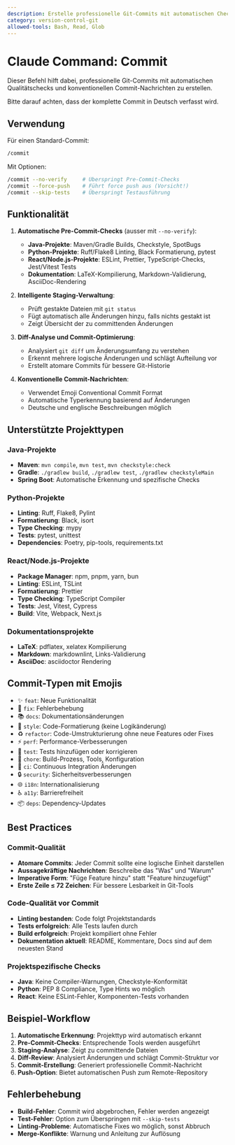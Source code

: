 ```yaml
---
description: Erstelle professionelle Git-Commits mit automatischen Checks für Java, Python und React Projekte
category: version-control-git
allowed-tools: Bash, Read, Glob
---
```


# Claude Command: Commit

Dieser Befehl hilft dabei, professionelle Git-Commits mit automatischen Qualitätschecks und konventionellen Commit-Nachrichten zu erstellen.

Bitte darauf achten, dass der komplette Commit in Deutsch verfasst wird.

## Verwendung

Für einen Standard-Commit:

```bash
/commit
```

Mit Optionen:

```bash
/commit --no-verify     # Überspringt Pre-Commit-Checks
/commit --force-push    # Führt force push aus (Vorsicht!)
/commit --skip-tests    # Überspringt Testausführung
```

## Funktionalität

1. **Automatische Pre-Commit-Checks** (ausser mit `--no-verify`):
   - **Java-Projekte**: Maven/Gradle Builds, Checkstyle, SpotBugs
   - **Python-Projekte**: Ruff/Flake8 Linting, Black Formatierung, pytest
   - **React/Node.js-Projekte**: ESLint, Prettier, TypeScript-Checks, Jest/Vitest Tests
   - **Dokumentation**: LaTeX-Kompilierung, Markdown-Validierung, AsciiDoc-Rendering

2. **Intelligente Staging-Verwaltung**:
   - Prüft gestakte Dateien mit `git status`
   - Fügt automatisch alle Änderungen hinzu, falls nichts gestakt ist
   - Zeigt Übersicht der zu committenden Änderungen

3. **Diff-Analyse und Commit-Optimierung**:
   - Analysiert `git diff` um Änderungsumfang zu verstehen
   - Erkennt mehrere logische Änderungen und schlägt Aufteilung vor
   - Erstellt atomare Commits für bessere Git-Historie

4. **Konventionelle Commit-Nachrichten**:
   - Verwendet Emoji Conventional Commit Format
   - Automatische Typerkennung basierend auf Änderungen
   - Deutsche und englische Beschreibungen möglich

## Unterstützte Projekttypen

### Java-Projekte

- **Maven**: `mvn compile`, `mvn test`, `mvn checkstyle:check`
- **Gradle**: `./gradlew build`, `./gradlew test`, `./gradlew checkstyleMain`
- **Spring Boot**: Automatische Erkennung und spezifische Checks

### Python-Projekte

- **Linting**: Ruff, Flake8, Pylint
- **Formatierung**: Black, isort
- **Type Checking**: mypy
- **Tests**: pytest, unittest
- **Dependencies**: Poetry, pip-tools, requirements.txt

### React/Node.js-Projekte

- **Package Manager**: npm, pnpm, yarn, bun
- **Linting**: ESLint, TSLint
- **Formatierung**: Prettier
- **Type Checking**: TypeScript Compiler
- **Tests**: Jest, Vitest, Cypress
- **Build**: Vite, Webpack, Next.js

### Dokumentationsprojekte

- **LaTeX**: pdflatex, xelatex Kompilierung
- **Markdown**: markdownlint, Links-Validierung
- **AsciiDoc**: asciidoctor Rendering

## Commit-Typen mit Emojis

- ✨ `feat`: Neue Funktionalität
- 🐛 `fix`: Fehlerbehebung  
- 📚 `docs`: Dokumentationsänderungen
- 💎 `style`: Code-Formatierung (keine Logikänderung)
- ♻️ `refactor`: Code-Umstrukturierung ohne neue Features oder Fixes
- ⚡ `perf`: Performance-Verbesserungen
- 🧪 `test`: Tests hinzufügen oder korrigieren
- 🔧 `chore`: Build-Prozess, Tools, Konfiguration
- 🚀 `ci`: Continuous Integration Änderungen
- 🔒 `security`: Sicherheitsverbesserungen
- 🌐 `i18n`: Internationalisierung
- ♿ `a11y`: Barrierefreiheit
- 📦 `deps`: Dependency-Updates

## Best Practices

### Commit-Qualität

- **Atomare Commits**: Jeder Commit sollte eine logische Einheit darstellen
- **Aussagekräftige Nachrichten**: Beschreibe das "Was" und "Warum"
- **Imperative Form**: "Füge Feature hinzu" statt "Feature hinzugefügt"
- **Erste Zeile ≤ 72 Zeichen**: Für bessere Lesbarkeit in Git-Tools

### Code-Qualität vor Commit

- **Linting bestanden**: Code folgt Projektstandards
- **Tests erfolgreich**: Alle Tests laufen durch
- **Build erfolgreich**: Projekt kompiliert ohne Fehler
- **Dokumentation aktuell**: README, Kommentare, Docs sind auf dem neuesten Stand

### Projektspezifische Checks

- **Java**: Keine Compiler-Warnungen, Checkstyle-Konformität
- **Python**: PEP 8 Compliance, Type Hints wo möglich
- **React**: Keine ESLint-Fehler, Komponenten-Tests vorhanden

## Beispiel-Workflow

1. **Automatische Erkennung**: Projekttyp wird automatisch erkannt
2. **Pre-Commit-Checks**: Entsprechende Tools werden ausgeführt
3. **Staging-Analyse**: Zeigt zu committende Dateien
4. **Diff-Review**: Analysiert Änderungen und schlägt Commit-Struktur vor
5. **Commit-Erstellung**: Generiert professionelle Commit-Nachricht
6. **Push-Option**: Bietet automatischen Push zum Remote-Repository

## Fehlerbehebung

- **Build-Fehler**: Commit wird abgebrochen, Fehler werden angezeigt
- **Test-Fehler**: Option zum Überspringen mit `--skip-tests`
- **Linting-Probleme**: Automatische Fixes wo möglich, sonst Abbruch
- **Merge-Konflikte**: Warnung und Anleitung zur Auflösung
